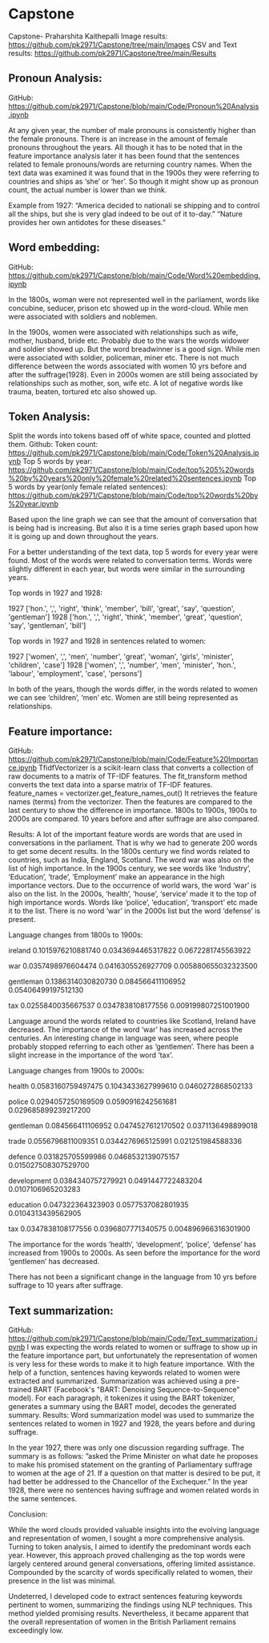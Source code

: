 # Capstone

 Capstone- Praharshita Kaithepalli
Image results: https://github.com/pk2971/Capstone/tree/main/Images
CSV and Text results: https://github.com/pk2971/Capstone/tree/main/Results 
## Pronoun Analysis:
GitHub: https://github.com/pk2971/Capstone/blob/main/Code/Pronoun%20Analysis.ipynb 

At any given year, the number of male pronouns is consistently higher than the female pronouns. 
There is an increase in the amount of female pronouns throughout the years.
All though it has to be noted that in the feature importance analysis later it has been found that the sentences related to female pronouns/words are returning country names.
When the text data was examined it was found that in the 1900s they were referring to countries and ships as ‘she’ or ‘her’. So though it might show up as pronoun count, the actual number is lower than we think.

Example from 1927:
“America decided to nationali se shipping and to control all the ships, but she is very glad indeed to be out of it to-day.”
“Nature provides her own antidotes for these diseases.”


## Word embedding:
GitHub: https://github.com/pk2971/Capstone/blob/main/Code/Word%20embedding.ipynb 

In the 1800s, woman were not represented well in the parliament, words like concubine, seducer, prison etc showed up in the word-cloud. While men were associated with soldiers and noblemen.

In the 1900s, women were associated with relationships such as wife, mother, husband, bride etc. Probably due to the wars the words widower and soldier showed up. But the word breadwinner is a good sign. While men were associated with soldier, policeman, miner etc.
There is not much difference between the words associated with women 10 yrs before and after the suffrage(1928). 
Even in 2000s women are still being associated by relationships such as mother, son, wife etc. A lot of negative words like trauma, beaten, tortured etc also showed up.






## Token Analysis:
Split the words into tokens based off of white space, counted and plotted them.
Github: 
Token count: https://github.com/pk2971/Capstone/blob/main/Code/Token%20Analysis.ipynb 
Top 5 words by year: https://github.com/pk2971/Capstone/blob/main/Code/top%205%20words%20by%20years%20only%20female%20related%20sentences.ipynb 
Top 5 words by year(only female related sentences):
https://github.com/pk2971/Capstone/blob/main/Code/top%20words%20by%20year.ipynb 

Based upon the line graph we can see that the amount of conversation that is being had is increasing. But also it is a time series graph based upon how it is going up and down throughout the years.

For a better understanding of the text data, top 5 words for every  year were found. 
Most of the words were related to conversation terms. Words were slightly different in each year, but words were similar in the surrounding years. 

Top words in 1927 and 1928:

1927
['hon.', ',', 'right', 'think', 'member', 'bill', 'great', 'say', 'question', 'gentleman']
1928
['hon.', ',', 'right', 'think', 'member', 'great', 'question', 'say', 'gentleman', 'bill']



Top words in 1927 and 1928 in sentences related to women:

1927
['women', ',', 'men', 'number', 'great', 'woman', 'girls', 'minister', 'children', 'case']
1928
['women', ',', 'number', 'men', 'minister', 'hon.', 'labour', 'employment', 'case', 'persons']


In both of the years, though the words differ, in the words related to women we can see ‘children’, ‘men’ etc. Women are still being represented as relationships.

## Feature importance:
GitHub: https://github.com/pk2971/Capstone/blob/main/Code/Feature%20Importance.ipynb 
TfidfVectorizer is a scikit-learn class that converts a collection of raw documents to a matrix of TF-IDF features.
The fit_transform method converts the text data into a sparse matrix of TF-IDF features.
feature_names = vectorizer.get_feature_names_out()
It retrieves the feature names (terms) from the vectorizer.
Then the features are compared to the last century to show the difference in importance. 
1800s to 1900s, 1900s to 2000s are compared. 
10 years before and after suffrage are also compared.

Results: 
A lot of the important feature words are words that are used in conversations in the parliament. That is why we had to generate 200 words to get some decent results.
In the 1800s century we find words related to countries, such as India, England, Scotland. The word war was also on the list of high importance.
In the 1900s century, we see words like ‘Industry’, ‘Education’, ‘trade’, ‘Employment’ make an appearance in the high importance vectors. Due to the occurrence of world wars, the word ‘war’ is also on the list.
In the 2000s, ‘health’, ‘house’, ‘service’ made it to the top of high importance words. Words like ‘police’, ‘education’, ‘transport’ etc made it to the list. There is no word ‘war’ in the 2000s list but the word ‘defense’ is present.

Language changes from 1800s to 1900s:

ireland
0.1015976210881740
0.0343694465317822
0.0672281745563922


war
0.0357498976604474
0.0416305526927709
0.005880655032323500


gentleman
0.1386314030820730
0.084566411106952
0.05406499197512130


tax
0.0255840035667537
0.0347838108177556
0.009199807251001900

Language around the words related to countries like Scotland, Ireland have decreased. The importance of the word ‘war’ has increased across the centuries. 
An interesting change in language was seen, where people probably stopped referring to each other as ‘gentlemen’. There has been a slight increase in the importance of the word ‘tax’. 

Language changes from 1900s to 2000s:

health
0.0583160759497475
0.1043433627999610
0.0460272868502133


police
0.0294057250169509
0.0590916242561681
0.029685899239217200


gentleman
0.084566411106952
0.0474527612170502
0.0371136498899018


trade
0.0556796811009351
0.0344276965125991
0.021251984588336


defence
0.031825705599986
0.0468532139075157
0.015027508307529700


development
0.0384340757279921
0.0491447722483204
0.0107106965203283


education
0.047322364323903
0.0577537082801935
0.0104313439562905


tax
0.0347838108177556
0.0396807771340575
0.004896966316301900

The importance for the words ‘health’, ‘development’, ‘police’, ‘defense’  has increased from 1900s to 2000s. As seen before the importance for the word ‘gentlemen’ has decreased.

There has not been a significant change in the language from 10 yrs before suffrage to 10 years after suffrage.

## Text summarization:
GitHub: https://github.com/pk2971/Capstone/blob/main/Code/Text_summarization.ipynb 
I was expecting the words related to women or suffrage to show up in the feature importance part, but unfortunately the representation of women is very less for these words to make it to high feature importance. 
With the help of a function, sentences having keywords related to women were extracted and summarized.
Summarization was achieved using a pre-trained BART (Facebook's "BART: Denoising Sequence-to-Sequence" model).
For each paragraph, it tokenizes it using the BART tokenizer, generates a summary using the BART model, decodes the generated summary.
Results: 
Word summarization model was used to summarize the sentences related to women in 1927 and 1928, the years before and during suffrage. 

In the year 1927, there was only one discussion regarding suffrage. The summary is as follows: 
”asked the Prime Minister on what date he proposes to make his promised statement on the granting of Parliamentary suffrage to women at the age of 21. If a question on that matter is desired to be put, it had better be addressed to the Chancellor of the Exchequer.”
In the year 1928, there were no sentences having suffrage and women related words in the same sentences. 

Conclusion:

While the word clouds provided valuable insights into the evolving language and representation of women, I sought a more comprehensive analysis. Turning to token analysis, I aimed to identify the predominant words each year. However, this approach proved challenging as the top words were largely centered around general conversations, offering limited assistance. Compounded by the scarcity of words specifically related to women, their presence in the list was minimal.

Undeterred, I developed code to extract sentences featuring keywords pertinent to women, summarizing the findings using NLP techniques. This method yielded promising results. Nevertheless, it became apparent that the overall representation of women in the British Parliament remains exceedingly low.














